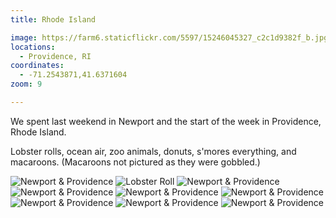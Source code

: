```yaml
---
title: Rhode Island

image: https://farm6.staticflickr.com/5597/15246045327_c2c1d9382f_b.jpg
locations:
  - Providence, RI
coordinates:
  - -71.2543871,41.6371604
zoom: 9

---
```


We spent last weekend in Newport and the start of the week in Providence, Rhode Island.

Lobster rolls, ocean air, zoo animals, donuts, s'mores everything, and macaroons. (Macaroons not pictured as they were gobbled.)

<div class="photos">

<img src="https://farm3.staticflickr.com/2948/15245828129_5340be317c_z.jpg" class="img-tall" alt="Newport &amp; Providence">
<img src="https://farm4.staticflickr.com/3935/15246008188_5975db1b1d_b.jpg" class="img-wide" alt="Lobster Roll">

<img src="https://farm6.staticflickr.com/5597/15246045327_c2c1d9382f_b.jpg" alt="Newport &amp; Providence">

<img src="https://farm6.staticflickr.com/5600/15432594325_f0b8634577_b.jpg" class="img-tall" alt="Newport &amp; Providence">
<img src="https://farm4.staticflickr.com/3930/15432595485_c99129fa85_b.jpg" class="img-wide" alt="Newport &amp; Providence">

<img src="https://farm6.staticflickr.com/5600/15409525526_79f4e96a91_b.jpg" class="img-half" alt="Newport &amp; Providence">
<img src="https://farm4.staticflickr.com/3936/15409529006_0976de85ff_b.jpg" class="img-half" alt="Newport &amp; Providence">

<img src="https://farm3.staticflickr.com/2944/15245888610_4e1bb4a8ac_b.jpg" alt="Newport &amp; Providence" class="img-half">
<img src="https://farm3.staticflickr.com/2948/15245883550_7d87a2a723_b.jpg" alt="Newport &amp; Providence" class="img-half">
</div>
